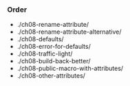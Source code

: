 ### Order

- ./ch08-rename-attribute/
- ./ch08-rename-attribute-alternative/
- ./ch08-defaults/
- ./ch08-error-for-defaults/
- ./ch08-traffic-light/
- ./ch08-build-back-better/
- ./ch08-public-macro-with-attributes/
- ./ch08-other-attributes/
